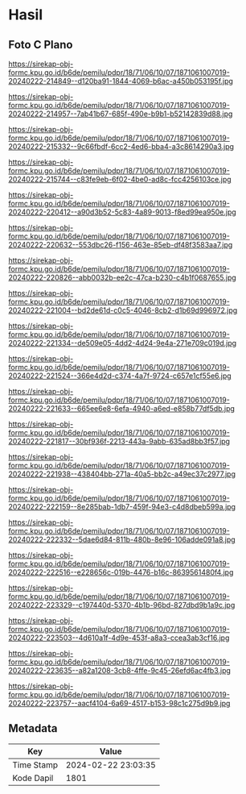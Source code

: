 # Hasil

## Foto C Plano

https://sirekap-obj-formc.kpu.go.id/b6de/pemilu/pdpr/18/71/06/10/07/1871061007019-20240222-214849--d120ba91-1844-4069-b6ac-a450b053195f.jpg

https://sirekap-obj-formc.kpu.go.id/b6de/pemilu/pdpr/18/71/06/10/07/1871061007019-20240222-214957--7ab41b67-685f-490e-b9b1-b52142839d88.jpg

https://sirekap-obj-formc.kpu.go.id/b6de/pemilu/pdpr/18/71/06/10/07/1871061007019-20240222-215332--9c66fbdf-6cc2-4ed6-bba4-a3c8614290a3.jpg

https://sirekap-obj-formc.kpu.go.id/b6de/pemilu/pdpr/18/71/06/10/07/1871061007019-20240222-215744--c83fe9eb-6f02-4be0-ad8c-fcc4256103ce.jpg

https://sirekap-obj-formc.kpu.go.id/b6de/pemilu/pdpr/18/71/06/10/07/1871061007019-20240222-220412--a90d3b52-5c83-4a89-9013-f8ed99ea950e.jpg

https://sirekap-obj-formc.kpu.go.id/b6de/pemilu/pdpr/18/71/06/10/07/1871061007019-20240222-220632--553dbc26-f156-463e-85eb-df48f3583aa7.jpg

https://sirekap-obj-formc.kpu.go.id/b6de/pemilu/pdpr/18/71/06/10/07/1871061007019-20240222-220826--abb0032b-ee2c-47ca-b230-c4b1f0687655.jpg

https://sirekap-obj-formc.kpu.go.id/b6de/pemilu/pdpr/18/71/06/10/07/1871061007019-20240222-221004--bd2de61d-c0c5-4046-8cb2-d1b69d996972.jpg

https://sirekap-obj-formc.kpu.go.id/b6de/pemilu/pdpr/18/71/06/10/07/1871061007019-20240222-221334--de509e05-4dd2-4d24-9e4a-271e709c019d.jpg

https://sirekap-obj-formc.kpu.go.id/b6de/pemilu/pdpr/18/71/06/10/07/1871061007019-20240222-221524--366e4d2d-c374-4a7f-9724-c657e1cf55e6.jpg

https://sirekap-obj-formc.kpu.go.id/b6de/pemilu/pdpr/18/71/06/10/07/1871061007019-20240222-221633--665ee6e8-6efa-4940-a6ed-e858b77df5db.jpg

https://sirekap-obj-formc.kpu.go.id/b6de/pemilu/pdpr/18/71/06/10/07/1871061007019-20240222-221817--30bf936f-2213-443a-9abb-635ad8bb3f57.jpg

https://sirekap-obj-formc.kpu.go.id/b6de/pemilu/pdpr/18/71/06/10/07/1871061007019-20240222-221938--438404bb-271a-40a5-bb2c-a49ec37c2977.jpg

https://sirekap-obj-formc.kpu.go.id/b6de/pemilu/pdpr/18/71/06/10/07/1871061007019-20240222-222159--8e285bab-1db7-459f-94e3-c4d8dbeb599a.jpg

https://sirekap-obj-formc.kpu.go.id/b6de/pemilu/pdpr/18/71/06/10/07/1871061007019-20240222-222332--5dae6d84-811b-480b-8e96-106adde091a8.jpg

https://sirekap-obj-formc.kpu.go.id/b6de/pemilu/pdpr/18/71/06/10/07/1871061007019-20240222-222516--e228656c-019b-4476-b16c-8639561480f4.jpg

https://sirekap-obj-formc.kpu.go.id/b6de/pemilu/pdpr/18/71/06/10/07/1871061007019-20240222-223329--c197440d-5370-4b1b-96bd-827dbd9b1a9c.jpg

https://sirekap-obj-formc.kpu.go.id/b6de/pemilu/pdpr/18/71/06/10/07/1871061007019-20240222-223503--4d610a1f-4d9e-453f-a8a3-ccea3ab3cf16.jpg

https://sirekap-obj-formc.kpu.go.id/b6de/pemilu/pdpr/18/71/06/10/07/1871061007019-20240222-223635--a82a1208-3cb8-4ffe-9c45-26efd6ac4fb3.jpg

https://sirekap-obj-formc.kpu.go.id/b6de/pemilu/pdpr/18/71/06/10/07/1871061007019-20240222-223757--aacf4104-6a69-4517-b153-98c1c275d9b9.jpg


## Metadata

| Key        | Value               |
| ---------- | ------------------- |
| Time Stamp | 2024-02-22 23:03:35 |
| Kode Dapil | 1801                |



